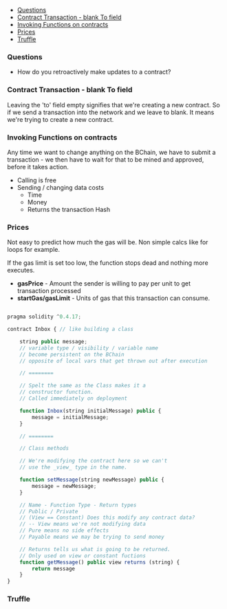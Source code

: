 - [Questions](#questions)
- [Contract Transaction - blank To field](#contract-transaction---blank-to-field)
- [Invoking Functions on contracts](#invoking-functions-on-contracts)
- [Prices](#prices)
- [Truffle](#truffle)

### Questions

- How do you retroactively make updates to a contract?

### Contract Transaction - blank To field

Leaving the 'to' field empty signifies that we're creating a new contract. So if we send a transaction into the network and we leave to blank. It means we're trying to create a new contract.

### Invoking Functions on contracts

Any time we want to change anything on the BChain, we have to submit a transaction - we then have to wait for that to be mined and approved, before it takes action.

- Calling is free
- Sending / changing data costs
  - Time
  - Money
  - Returns the transaction Hash

### Prices

Not easy to predict how much the gas will be. Non simple calcs like for loops for example.

If the gas limit is set too low, the function stops dead and nothing more executes.

- **gasPrice** - Amount the sender is willing to pay per unit to get transaction processed
- **startGas/gasLimit** - Units of gas that this transaction can consume.

```js

pragma solidity ^0.4.17;

contract Inbox { // like building a class

    string public message;
    // variable type / visibility / variable name
    // become persistent on the BChain
    // opposite of local vars that get thrown out after execution

    // ========

    // Spelt the same as the Class makes it a
    // constructor function.
    // Called immediately on deployment

    function Inbox(string initialMessage) public {
        message = initialMessage;
    }

    // ========

    // Class methods

    // We're modifying the contract here so we can't
    // use the _view_ type in the name.

    function setMessage(string newMessage) public {
        message = newMessage;
    }

    // Name - Function Type - Return types
    // Public / Private
    // (View == Constant) Does this modify any contract data?
    // -- View means we're not modifying data
    // Pure means no side effects
    // Payable means we may be trying to send money

    // Returns tells us what is going to be returned.
    // Only used on view or constant fuctions
    function getMessage() public view returns (string) {
        return message
    }
}

```

### Truffle
